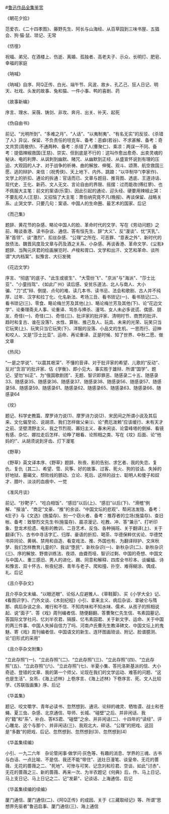 #[鲁迅作品全集鉴赏](https://www.vrrw.net/wx/10068.html)

《朝花夕拾》

范爱农、《二十四孝图》、藤野先生、阿长与山海经、从百草园到三味书屋、五猖会、狗·猫·鼠、琐记、无常

《仿徨》

祝福、弟兄、在酒楼上、伤逝、离婚、孤独者、高老夫子、示众、长明灯、肥皂、幸福的家庭

《呐喊》

《呐喊》自序、阿Q正传、白光、端午节、风波、故乡、孔乙己、狂人日记、明天、社戏、头发的故事、兔和猫、一件小事、鸭的喜剧、药

《故事新编》

序言、理水、采薇、铸剑、非攻、奔月、出关、补天、起死

《伪自由书》

前记、“光明所到”、“多难之月”、“人话”、“以夷制夷”、“有名无实”的反驳、《杀错了人》异议、保留、不负责任的坦克车、备考：恶癖(若谷)、不求甚解、备考：奇文共赏(周敬侪)、不通两种、备考：杀错了人(曹聚仁)、乘凉：两误一不同、备考：提倡辣椒救国(王慈)、崇实、但到底是不行的：这叫作愈出愈奇、出卖灵魂的秘诀、电的利弊、从讽刺到幽默、赌咒、从幽默到正经、从盛宣怀说到有理的压迫、大观园的人才、对于战争的祈祷、曲的解放、伸冤、观斗、颂萧、航空救国三愿、逃的辩护、来信：(祝秀侠)、天上地下、内外、跳踉：“以华制华”(李家作)、文学上的折扣、通论的拆通：官话而已、文章与题目、推背图、透底、王道诗话、现代史、王化、新药、文人无文、言论自由的界限、摇摆：过而能改(傅红蓼)、也不佩服大主笔：前文的案语(乐雯)、因此引起的通论、迎头经、硬要用辣椒止哭：不要乱咬人(王慈)、又招恼了大主笔：萧伯纳究竟不凡(晚报)、再谈保留、战略关系、止哭文学、只要几句：案语、中国人的生命圈、最艺术的国家、后记

《而己集》

题辞、黄花节的杂感、略论中国人的脸、革命时代的文学、写在《劳动问题》之前、略谈香港、读书杂谈、通信、答有恒先生、辞“大义”、反“漫谈”、忧“天乳”、革“首领”、谈“激烈”、扣丝杂感、“公理”之所在、可恶罪、“意表之外”、新时代的放债法、魏晋风度及文章与药及酒之关系、小杂感、再谈香港、革命文学、《尘影》题辞、当陶元庆君的绘画展览时、卢梭和胃口、文学和出汗、文艺和革命、谈所谓“大内档案”、拟豫言、大衍发微

《花边文学》

序言、“彻底”的底子、"此生或彼生"、"大雪纷飞"、"京派"与"海派"、"莎士比亚"、"小童挡驾"、《如此广州》读后感、安贫乐道法、北人与南人、大小骗、"刀“式”辩、倒提、点句的难、读几本书、读书忌、法会和歌剧、古人并不纯厚、过年、汉字和拉丁化、化名新法、考场三丑、看书琐记(一)、看书琐记(二)、看书琐记(三)、零食、略论梅兰芳及其他(上)、略论梅兰芳及其他(下)、论“花边文学”、论秦理斋夫人事、论重译、骂杀与捧杀、漫骂、女人未必多说谎、偶感、朋友、奇怪(一)、奇怪(二)、奇怪(三)、批评家的批评家、清明时节、商贾的批评、趋时和复古、谁在没落?、水性、算账、推己及人、玩具、未来的光荣、玩笑只当它玩笑(上)、玩笑只当它玩笑(下)、洋服的没落、小品文的生机、一思而行、迎神和咬人、又是“莎士比亚”、运命、再论重译、正是时候、知了世界、中秋二愿、做文章

《热风》

“一是之学说”、“以震其艰深”、不懂的音译、对于批评家的希望、儿歌的“反动”、反对“含泪”的批评家、估《学衡》、即小见大、事实胜于雄辩、所谓“国学”、题记、望勿“纠正”、为“俄国歌剧团”、无题、智识即罪恶、随感录二十五、随感录33、随感录35、随感录36、随感录37、随感录38、随感录56、随感录57、随感录58、随感录59、随感录61、随感录62、随感录65、随感录63、随感录66、随感录64

《坟》

题记、科学史教篇、摩罗诗力说(1)、摩罗诗力说(2)、宋民间之所谓小说及其后来、文化偏至论、说胡须、我们怎样做父亲⑴、论“费厄泼赖”应该缓行、未有天才之前、坚壁清野主义、我之节烈观、寡妇主义、春末闲谈、论雷峰塔的倒掉、看镜有感、杂忆、娜拉走后怎样、论睁了眼看、论照相之类、写在《坟》后面、论“他妈的!”、从胡须说到牙齿、灯下漫笔

《野草》

《野草》英文译本序、《野草》题辞、秋夜、影的告别、求乞者、我的失恋、复仇、复仇〔其二〕、希望、雪、风筝、好的故事、过客、死火、狗的驳诘、失掉的好地狱、墓碣文、颓败线的颤动、立论、死后、这样的战士、聪明人和傻子和奴才、腊叶、淡淡的血痕中、一觉

《准风月谈》

前记、“抄靶子”、“吃白相饭”、“感旧”以后(上)、“感旧”以后(下)、“滑稽”例解、"揩油"、“商定”文豪、“推”的余谈、“中国文坛的悲观”、帮闲法发隐、备考：《庄子》与《文选》(施蛰存)、别一个窃火者、备考：推荐者的立场(施蛰存)、查旧帐、备考：致黎烈文先生书(施蛰存)、晨凉漫记、吃教、冲、答“兼示”、打听印象、登龙术拾遗、电影的教训、二丑艺术、反刍、各种捐班、关于翻译(上)、关于翻译(下)、古书中寻活字汇、归厚、豪语的折扣、喝茶、华德保粹优劣论、华德焚书异同论、黄祸、禁用和自造、看变戏法、推、外国也有、为翻译辩护、文床秋梦、我们怎样教育儿童的?、我谈“堕民”、新秋杂识(一)、新秋杂识(二)、新秋杂识(三)、序的解放、野兽训练法、夜颂、由聋而哑、智识过剩、中国的奇想、中国文与中国人、重三感旧、男人的进化、踢、同意和解释、四库全书珍本、谈蝙蝠、诗和豫言、双十怀古、秋夜纪游、青年与老子、爬和撞、扑空、难得糊涂、偶成、礼、后记

《且介亭杂文》

且介亭杂文末编、“以眼还眼”、论俗人应避雅人、《草鞋脚》、买《小学大全》记、《看图识字》、门外文谈、《木刻纪程》小引、拿来主义、病后杂谈、拿破仑与隋那、病后杂谈之余、难行和不信、不知肉味和不知水味、儒术、从孩子的照相说起、说“面子”、答《戏》周刊编者信、随便翻翻、答曹聚仁先生信、韦素园墓记、答国际文学社问、忆刘半农君、隔膜、忆韦素园君、关于新文字、运命、关于中国的两三件事、中国人失掉自信力了吗、河南卢氏曹先生教泽碑文、中国文坛上的鬼魅、寄《戏》周刊编者信、中国语文的新生、连环图画琐谈、附记、脸谱臆测、论“旧形式的采用”

《且介亭杂文附集》

“立此存照”(一)、“立此存照”(二)、“立此存照”(三)、“立此存照”(四)、“立此存照”(五)、“立此存照”(六)、“立此存照”(七)、半夏小集、答托洛斯基派的信、大小奇迹、登错的文章、我的第一个师父、论现在我们的文学运动、难答的问题、“这也是生活”、女吊、《海上述林》上卷序言、《海上述林》下卷序言、死、文人比较学、《苏联版画集》序、后记

《华盖集》

题记、咬文嚼字、青年必读书、忽然想到、通讯、论辩的魂灵、牺牲谟、战士和苍蝇、夏三虫、杂感、北京通信、导师、长城、“碰壁”之后、并非闲话、我的“籍”和“系”、补白、答KS君、“碰壁”之余、并非闲话(二)、十四年的“读经”、评心雕龙、这个与那个、并非闲话(三)、我观北大、碎话、“公理”的把戏、这回是“多数”的把戏、后记、忽然想到、忽然想到(3)、忽然想到(4)

《华盖集续编》

小引、一九二六年　杂论管闲事·做学问·灰色等、有趣的消息、学界的三魂、古书与白话、一点比喻、不是信、我还不能“带住”、送灶日漫笔、谈皇帝、无花的蔷薇、无花的蔷薇之二、"死地"、可惨与可笑、记念刘和珍君、空谈、如此"讨赤"、无花的蔷薇之三、新的蔷薇、再来一次、为半农题记《何典》后，作、马上日记、马上支日记、马上日记之二、记"发薪"、记谈话、上海通信、后记

《华盖集续编的续编》

厦门通信、厦门通信(二)、《阿Q正传》的成因、关于《三藏取经记》等、所谓“思想界先驱者”鲁迅启事、厦门通信(三)、海上通信

